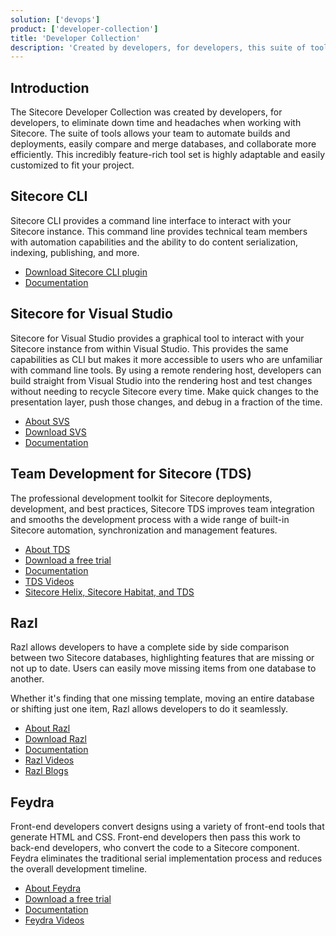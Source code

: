 ```yaml
---
solution: ['devops']
product: ['developer-collection']
title: 'Developer Collection'
description: 'Created by developers, for developers, this suite of tools allows your team to automate builds and deployments, easily compare and merge databases, and collaborate more efficiently.'
---
```


## Introduction
The Sitecore Developer Collection was created by developers, for developers, to eliminate down time and headaches when working with Sitecore. The suite of tools allows your team to automate builds and deployments, easily compare and merge databases, and collaborate more efficiently. This incredibly feature-rich tool set is highly adaptable and easily customized to fit your project.

## Sitecore CLI
Sitecore CLI provides a command line interface to interact with your Sitecore instance. This command line provides technical team members with automation capabilities and the ability to do content serialization, indexing, publishing, and more.

* [Download Sitecore CLI plugin](https://dev.sitecore.net/Downloads/Sitecore_CLI.aspx)
* [Documentation](https://doc.sitecore.com/en/developers/101/developer-tools/sitecore-command-line-interface.html)

## Sitecore for Visual Studio
Sitecore for Visual Studio provides a graphical tool to interact with your Sitecore instance from within Visual Studio. This provides the same capabilities as CLI but makes it more accessible to users who are unfamiliar with command line tools. By using a remote rendering host, developers can build straight from Visual Studio into the rendering host and test changes without needing to recycle Sitecore every time. Make quick changes to the presentation layer, push those changes, and debug in a fraction of the time.

* [About SVS](https://www.teamdevelopmentforsitecore.com/Sitecore-for-Visual-Studio)
* [Download SVS](https://www.teamdevelopmentforsitecore.com/Download/SVS)
* [Documentation](https://doc.sitecore.com/en/developers/101/developer-tools/sitecore-for-visual-studio.html)

## Team Development for Sitecore (TDS)
The professional development toolkit for Sitecore deployments, development, and best practices, Sitecore TDS improves team integration and smooths the development process with a wide range of built-in Sitecore automation, synchronization and management features.

* [About TDS](https://www.teamdevelopmentforsitecore.com/TDS-Classic)
* [Download a free trial](https://www.teamdevelopmentforsitecore.com/TDS-Classic/Free-Trial)
* [Documentation](http://hedgehogdevelopment.github.io/tds/)
* [TDS Videos](https://www.youtube.com/playlist?list=PLb9QmtmxCbhl1uzG_XJ37Sc9fhsJNLfaM)
* [Sitecore Helix, Sitecore Habitat, and TDS](https://www.teamdevelopmentforsitecore.com/Sitecore-Helix-Sitecore-Habitat-TDS)

## Razl
Razl allows developers to have a complete side by side comparison between two Sitecore databases, highlighting features that are missing or not up to date. Users can easily move missing items from one database to another.

Whether it's finding that one missing template, moving an entire database or shifting just one item, Razl allows developers to do it seamlessly.

* [About Razl](https://www.teamdevelopmentforsitecore.com/Razl)
* [Download Razl](https://www.teamdevelopmentforsitecore.com/Download/Razl)
* [Documentation](http://hedgehogdevelopment.github.io/razl/index.html)
* [Razl Videos](https://www.youtube.com/playlist?list=PLb9QmtmxCbhm5RnL42g1Trmr9-z_ZP40J)
* [Razl Blogs](https://www.teamdevelopmentforsitecore.com/Blog?tag=razl)

## Feydra
Front-end developers convert designs using a variety of front-end tools that generate HTML and CSS. Front-end developers then pass this work to back-end developers, who convert the code to a Sitecore component. Feydra eliminates the traditional serial implementation process and reduces the overall development timeline.

* [About Feydra](https://www.teamdevelopmentforsitecore.com/Feydra)
* [Download a free trial](https://www.teamdevelopmentforsitecore.com/Feydra/Free-Trial)
* [Documentation](http://hedgehogdevelopment.github.io/feydra/index.html)
* [Feydra Videos](https://www.youtube.com/playlist?list=PLb9QmtmxCbhm17ZeHD72E44q-tFpxQfvs)